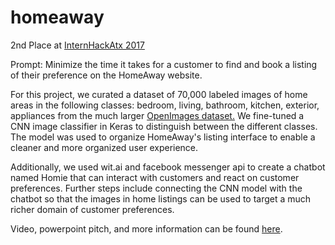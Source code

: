 # homeaway

2nd Place at [InternHackAtx 2017](https://internhackatx-homeaway.devpost.com/)

Prompt: Minimize the time it takes for a customer to find and book a listing of their preference on the HomeAway website. 

For this project, we curated a dataset of 70,000 labeled images of home areas in the following classes: bedroom, living, bathroom, kitchen, exterior, appliances from the much larger [OpenImages dataset.](https://github.com/openimages/dataset) We fine-tuned a CNN image classifier in Keras to distinguish between the different classes. The model was used to organize HomeAway's listing interface to enable a cleaner and more organized user experience. 

Additionally, we used wit.ai and facebook messenger api to create a chatbot named Homie that can interact with customers and react on customer preferences. Further steps include connecting the CNN model with the chatbot so that the images in home listings can be used to target a much richer domain of customer preferences. 

Video, powerpoint pitch, and more information can be found [here](https://devpost.com/software/homie-ai). 
